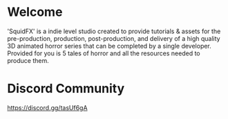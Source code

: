 # Welcome


'SquidFX' is a indie level studio created to provide tutorials & assets for the pre-production, production, post-production, and delivery of a high quality 3D animated horror series that can be completed by a single developer. Provided for you is 5 tales of horror and all the resources needed to produce them.

# Discord Community
https://discord.gg/tasUf6gA
